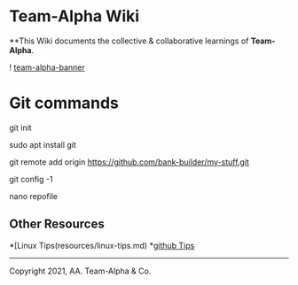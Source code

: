 # Team-Alpha Wiki
**This Wiki documents the collective & collaborative learnings of **Team-Alpha**.

! [team-alpha-banner](wiki/resources/team-banner.jpg)


# Git commands 
 git init
 
 sudo apt install git
 
 git remote add origin https://github.com/bank-builder/my-stuff.git
 
 git config -1
  
 nano repofile
   
## Other Resources
*[Linux Tips(resources/linux-tips.md)
*[github Tips](resources/git-tips.md)

---
Copyright 2021, AA. Team-Alpha & Co. 

